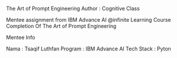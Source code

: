 The Art of Prompt Engineering
Author : Cognitive Class

Mentee assignment from IBM Advance AI @infinite Learning Course Completion Of The Art of Prompt Engineering

Mentee Info

Nama : Tsaqif Luthfan
Program : IBM Advance AI
Tech Stack :
Pyton
